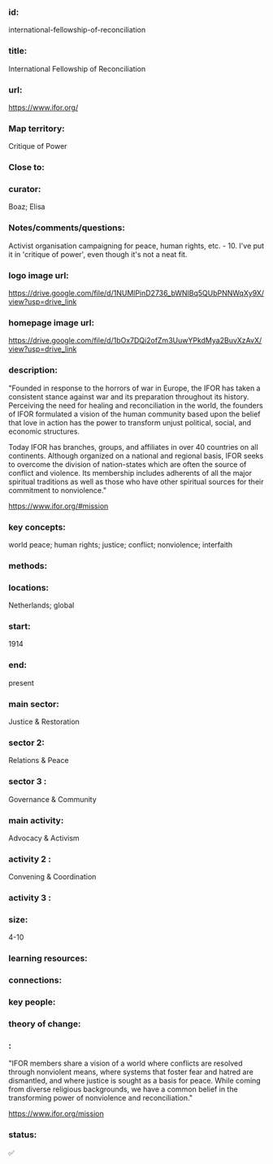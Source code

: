 ### id: 
  international-fellowship-of-reconciliation
### title: 
  International Fellowship of Reconciliation
### url: 
  https://www.ifor.org/
### Map territory: 
  Critique of Power
### Close to: 
  
### curator: 
  Boaz; Elisa
### Notes/comments/questions: 
  Activist organisation campaigning for peace, human rights, etc. - 10. I've put it in 'critique of power', even though it's not a neat fit.
### logo image url: 
  https://drive.google.com/file/d/1NUMlPinD2736_bWNlBq5QUbPNNWqXy9X/view?usp=drive_link
### homepage image url: 
  https://drive.google.com/file/d/1bOx7DQi2ofZm3UuwYPkdMya2BuvXzAvX/view?usp=drive_link
### description: 
  "Founded in response to the horrors of war in Europe, the IFOR has taken a consistent stance against war and its preparation throughout its history.
Perceiving the need for healing and reconciliation in the world, the founders of IFOR formulated a vision of the human community based upon the belief that love in action has the power to transform unjust political, social, and economic structures.

Today IFOR has branches, groups, and affiliates in over 40 countries on all continents. Although organized on a national and regional basis, IFOR seeks to overcome the division of nation-states which are often the source of conflict and violence. Its membership includes adherents of all the major spiritual traditions as well as those who have other spiritual sources for their commitment to nonviolence."

https://www.ifor.org/#mission
### key concepts: 
  world peace; human rights; justice; conflict; nonviolence; interfaith
### methods: 
  
### locations: 
  Netherlands; global
### start: 
  1914
### end: 
  present
### main sector: 
  Justice & Restoration
### sector 2: 
  Relations & Peace
### sector 3 : 
  Governance & Community
### main activity: 
  Advocacy & Activism
### activity 2 : 
  Convening & Coordination
### activity 3 : 
  
### size: 
  4-10
### learning resources: 
  
### connections: 
  
### key people: 
  
### theory of change: 
  
### : 
  "IFOR members share a vision of a world where conflicts are resolved through nonviolent means, where systems that foster fear and hatred are dismantled, and where justice is sought as a basis for peace. While coming from diverse religious backgrounds, we have a common belief in the transforming power of nonviolence and reconciliation."

https://www.ifor.org/mission
### status: 
  ✅
